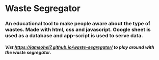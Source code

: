 # Waste Segregator

### An educational tool to make people aware about the type of wastes. Made with html, css and javascript. Google sheet is used as a database and app-script is used to serve data. 

##### Vist  https://iamsohel7.github.io/waste-segregator/ to play around with the waste segregator.
